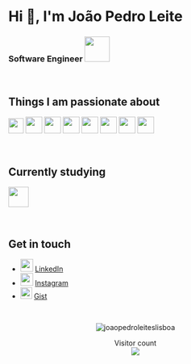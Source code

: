 <h1 align="left">Hi 👋, I'm João Pedro Leite</h1>
<h3 align="left"> Software Engineer <a href="https://invillia.com//"> 
  <img height="50" src="https://invillia.com/global-growth-framework/images/logo-invillia.svg"> 
</a>  </h3> 


<br/>

## Things I am passionate about

<p align="left">
 <img height="30" src="https://logodix.com/logo/1808489.jpg"/> 
 <img height="33" src="https://img.icons8.com/color/48/000000/java-coffee-cup-logo.png"/> 
 <img height="33" src="https://img.icons8.com/color/48/000000/kotlin.png"/> 
 <img height="33" src="https://img.icons8.com/color/48/000000/python.png"/> 
 <img height="33" src="https://img.icons8.com/color/48/000000/angularjs.png"/> 
 <img height="33" src="https://gcloudlabs.com/wp-content/uploads/2017/08/openshift.svg"/> 
 
 <img height="33"  src="https://upload.wikimedia.org/wikipedia/commons/thumb/9/95/JBoss_logo.svg/640px-JBoss_logo.svg.png"/> 
 <img height="33"  src="https://img.icons8.com/color/48/000000/docker.png"/> 
  
</p>

<br/>

## Currently studying 
<p align="left">
  <img height="40"  src="https://www.vectorlogo.zone/logos/apache_kafka/apache_kafka-ar21.svg"/> 
</p>



<br/>

## Get in touch


- <img height="25" src="https://i.pinimg.com/originals/ce/09/3c/ce093c7214ad357bb665cfd2f66a8b6b.png"> [LinkedIn](https://www.linkedin.com/in/joaopedroleiteslisboa/)
- <img height="25" src="https://img.icons8.com/cute-clipart/50/000000/instagram-new.png"/> [Instagram](https://www.instagram.com/joaopedroleiteslisboa/?hl=pt-br)
- <img height="23" src="https://encrypted-tbn0.gstatic.com/images?q=tbn%3AANd9GcR_2ikcfGrwF0C3T31Fzy8u_DLHwCNHiJavjg&usqp=CAU"/> [Gist](https://gist.github.com/joaopedroleiteslisboa)

<br/>
<p align="center">
  <img src="https://github-readme-stats.vercel.app/api?username=joaopedroleiteslisboa&show_icons=true&theme=algolia" alt="joaopedroleiteslisboa" />
</p>
<p align="center">
  Visitor count<br>
  <img src="https://profile-counter.glitch.me/joaopedroleiteslisboa/count.svg"/>
</p>
